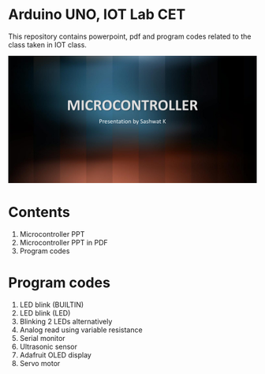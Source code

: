 # Arduino UNO, IOT Lab CET
This repository contains powerpoint, pdf and program codes related to the class taken in IOT class.

![Powerpoint](/home.png)

# Contents

1. Microcontroller PPT
2. Microcontroller PPT in PDF
3. Program codes

# Program codes

1. LED blink (BUILTIN)
2. LED blink (LED)
3. Blinking 2 LEDs alternatively
4. Analog read using variable resistance
5. Serial monitor
6. Ultrasonic sensor
7. Adafruit OLED display
8. Servo motor
